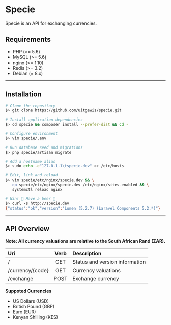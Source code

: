 # Specie

Specie is an API for exchanging currencies.


## Requirements

* PHP (>= 5.6)
* MySQL (>= 5.6)
* nginx (>= 1.10)
* Redis (>= 3.2)
* Debian (= 8.x)


--------------------------------------------------------------------------------


## Installation
```bash
# Clone the repository
$> git clone https://github.com/uitgewis/specie.git 

# Install application dependencies
$> cd specie && composer install --prefer-dist && cd -  

# Configure environment
$> vim specie/.env

# Run database seed and migrations
$> php specie/artisan migrate

# Add a hostname alias
$> sudo echo -e"127.0.1.1\tspecie.dev" >> /etc/hosts        

# Edit, link and reload
$> vim specie/etc/nginx/specie.dev && \
   cp specie/etc/nginx/specie.dev /etc/nginx/sites-enabled && \
   systemctl reload nginx

# Win! 🎉 Have a beer 🍻
$> curl -s http://specie.dev
{"status":"ok","version":"Lumen (5.2.7) (Laravel Components 5.2.*)"}
```


--------------------------------------------------------------------------------


## API Overview

**Note: All currency valuations are relative to the South African Rand (ZAR).**

Uri               |  Verb | Description 
:---------------- | :---: | :-------------------------------------
/                 |  GET  | Status and version information
/currency/{code}  |  GET  | Currency valuations
/exchange         |  POST | Exchange currency

**Suppoted Currencies**
* US Dollars (USD)
* British Pound (GBP)
* Euro (EUR)
* Kenyan Shilling (KES)


